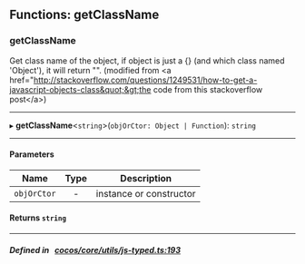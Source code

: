 ## Functions: getClassName

### getClassName

Get class name of the object, if object is just a {} (and which class named &#x27;Object&#x27;), it will return &quot;&quot;.
(modified from &lt;a href&#x3D;&quot;http://stackoverflow.com/questions/1249531/how-to-get-a-javascript-objects-class&quot;&gt;the code from this stackoverflow post&lt;/a&gt;)
___
▸ **getClassName**<`string`\>(`objOrCtor: Object | Function`): `string`
___


#### Parameters

| Name | Type | Description |
| :------: | :------: | :------: |
| `objOrCtor` | - | instance or constructor  |

#### Returns `string` 
___


##### Defined in &nbsp;   [cocos/core/utils/js-typed.ts:193](https://github.com/cocos-creator/engine/blob/c7bf6b8a9/cocos/core/utils/js-typed.ts#L193)&nbsp;

